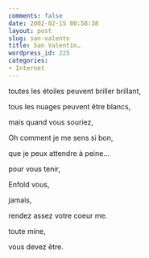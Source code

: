 ```yaml
---
comments: false
date: 2002-02-15 00:58:38
layout: post
slug: san-valentn
title: San Valentín…
wordpress_id: 225
categories:
- Internet
---
```


toutes les étoiles peuvent briller brillant,  

tous les nuages peuvent &ecirc;tre blancs,  

mais quand vous souriez,  

Oh comment je me sens si bon,  

que je peux attendre à peine…  

  

pour vous tenir,  

Enfold vous,  

jamais,  

rendez assez votre coeur me.  

  

toute mine,  

vous devez &ecirc;tre.




 

